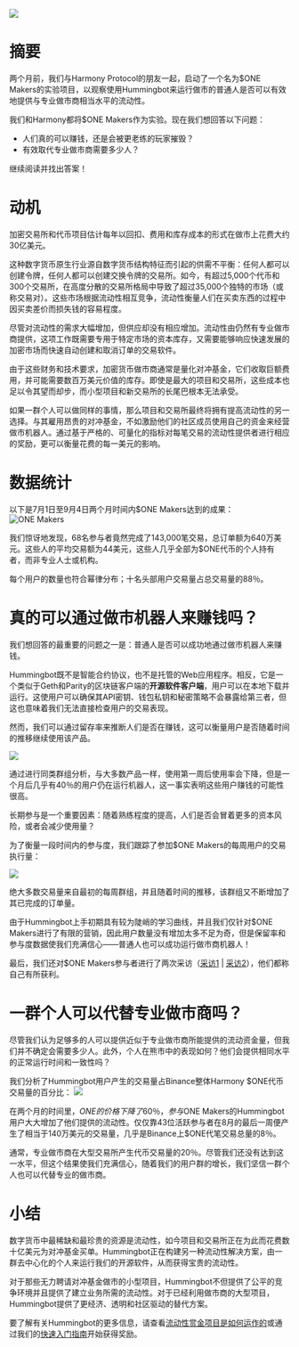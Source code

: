 ![](hhttps://hummingbot.io/static/e8805bdc6f7be58c32e65937c58154a5/9ffca/cover.png)

# 摘要
两个月前，我们与Harmony Protocol的朋友一起，启动了一个名为$ONE Makers的实验项目，以观察使用Hummingbot来运行做市的普通人是否可以有效地提供与专业做市商相当水平的流动性。

我们和Harmony都将$ONE Makers作为实验。现在我们想回答以下问题：

- 人们真的可以赚钱，还是会被更老练的玩家摧毁？
- 有效取代专业做市商需要多少人？

继续阅读并找出答案！


# 动机

加密交易所和代币项目估计每年以回扣、费用和库存成本的形式在做市上花费大约30亿美元。

这种数字货币原生行业源自数字货币结构特征而引起的供需不平衡：任何人都可以创建令牌，任何人都可以创建交换令牌的交易所。如今，有超过5,000个代币和300个交易所，在高度分散的交易所格局中导致了超过35,000个独特的市场（或称交易对）。这些市场根据流动性相互竞争，流动性衡量人们在买卖东西的过程中因买卖差价而损失钱的容易程度。

尽管对流动性的需求大幅增加，但供应却没有相应增加。流动性由仍然有专业做市商提供，这项工作既需要专用于特定市场的资本库存，又需要能够响应快速发展的加密市场而快速自动创建和取消订单的交易软件。

由于这些财务和技术要求，加密货币做市商通常是量化对冲基金，它们收取巨额费用，并可能需要数百万美元价值的库存。即使是最大的项目和交易所，这些成本也足以令其望而却步，而小型项目和新交易所的长尾巴根本无法承受。

如果一群个人可以做同样的事情，那么项目和交易所最终将拥有提高流动性的另一选择。与其雇用昂贵的对冲基金，不如激励他们的社区成员使用自己的资金来经营做市机器人。通过基于严格的、可量化的指标对每笔交易的流动性提供者进行相应的奖励，更可以衡量花费的每一美元的影响。


# 数据统计

以下是7月1日至9月4日两个月时间内$ONE Makers达到的成果：
![ONE Makers](https://hummingbot.io/static/8de014949817fe161e528e3282e4ce76/ed7b0/overall.png)

我们惊讶地发现，68名参与者竟然完成了143,000笔交易，总订单额为640万美元。这些人的平均交易额为44美元，这些人几乎全部为$ONE代币的个人持有者，而非专业人士或机构。

每个用户的数量也符合幂律分布；十名头部用户交易量占总交易量的88％。


# 真的可以通过做市机器人来赚钱吗？

我们想回答的最重要的问题之一是：普通人是否可以成功地通过做市机器人来赚钱。

Hummingbot既不是智能合约协议，也不是托管的Web应用程序。相反，它是一个类似于Geth和Parity的区块链客户端的**开源软件客户端**，用户可以在本地下载并运行。这使用户可以确保其API密钥、钱包私钥和秘密策略不会暴露给第三者，但这也意味着我们无法直接检查用户的交易表现。

然而，我们可以通过留存率来推断人们是否在赚钱，这可以衡量用户是否随着时间的推移继续使用该产品。

![](https://hummingbot.io/static/8e7ce86b68595f544f95c2ea52d87072/ed7b0/retention.png)

通过进行同类群组分析，与大多数产品一样，使用第一周后使用率会下降，但是一个月后几乎有40％的用户仍在运行机器人，这一事实表明这些用户赚钱的可能性很高。

长期参与是一个重要因素：随着熟练程度的提高，人们是否会冒着更多的资本风险，或者会减少使用量？

为了衡量一段时间内的参与度，我们跟踪了参加$ONE Makers的每周用户的交易执行量：

![](https://hummingbot.io/static/a50cb28d162906d59a6a9b62dff5c9b5/ed7b0/cohorts.png)

绝大多数交易量来自最初的每周群组，并且随着时间的推移，该群组又不断增加了其已完成的订单量。

由于Hummingbot上手初期具有较为陡峭的学习曲线，并且我们仅针对$ONE Makers进行了有限的营销，因此用户数量没有增加太多不足为奇，但是保留率和参与度数据使我们充满信心——普通人也可以成功运行做市商机器人！

最后，我们还对$ONE Makers参与者进行了两次采访（[采访1](https://hummingbot.io/blog/2019-07-top-bounty-hunter-interview1/) | [采访2](https://hummingbot.io/blog/2019-09-top-bounty-hunter-interview2/)），他们都称自己有所获利。


# 一群个人可以代替专业做市商吗？

尽管我们认为足够多的人可以提供近似于专业做市商所能提供的流动资金量，但我们并不确定会需要多少人。此外，个人在熊市中的表现如何？他们会提供相同水平的正常运行时间和一致性吗？

我们分析了Hummingbot用户产生的交易量占Binance整体Harmony $ONE代币交易量的百分比：
![](https://hummingbot.io/static/6e8a2aa7e91261d8823afaf14a4b1e74/ed7b0/volume.png)

在两个月的时间里，$ONE的价格下降了60％，参与$ONE Makers的Hummingbot用户大大增加了他们提供的流动性。仅仅靠43位活跃参与者在8月的最后一周便产生了相当于140万美元的交易量，几乎是Binance上$ONE代笔交易总量的8％。

通常，专业做市商在大型交易所产生代币交易量的20％。尽管我们还没有达到这一水平，但这个结果使我们充满信心，随着我们的用户群的增长，我们坚信一群个人也可以代替专业的做市商。

# 小结

数字货币中最稀缺和最珍贵的资源是流动性，如今项目和交易所正在为此而花费数十亿美元为对冲基金买单。Hummingbot正在构建另一种流动性解决方案，由一群去中心化的个人来运行我们的开源软件，从而获得宝贵的流动性。

对于那些无力聘请对冲基金做市的小型项目，Hummingbot不但提供了公平的竞争环境并且提供了建立业务所需的流动性。对于已经利用做市商的大型项目，Hummingbot提供了更经济、透明和社区驱动的替代方案。

要了解有关Hummingbot的更多信息，请查看[流动性赏金项目是如何运作的](https://hummingbot.io/liquidity-bounties/)或通过我们的[快速入门指南](https://docs.hummingbot.io/quickstart/)开始获得奖励。

